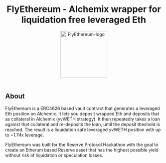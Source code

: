 <h1 align="center">FlyEthereum - Alchemix wrapper for liquidation free leveraged Eth</h1>

<p align="center">
  <img src=".logo.png" alt="FlyEthereum-logo" width="150px" height="150"/>
  <br>
  <br>
</p>


## About

FlyEthereum is a ERC4626 based vault contract that generates a leveraged Eth position on Alchemix. It lets you deposit wrapped Eth and 
deposits that as collateral in Alchemix (yvWETH strategy). It then repeatedly takes a loan against that collateral and re-deposits the loan, until the deposit theshold is reached. The result is a liquidation safe leveraged yvWETH position with up to ~1.74x leverage.

FlyEthereum was built for the Reserve Protocol Hackathon with the goal to create an Etherum based Reserve asset that has the highest possible yield
without risk of liquidation or speculation losses.